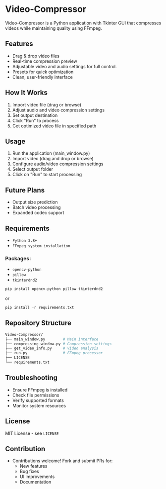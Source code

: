 # Video-Compressor
Video-Compressor is a Python application with Tkinter GUI that compresses videos while maintaining quality using FFmpeg.

## Features
- Drag & drop video files
- Real-time compression preview
- Adjustable video and audio settings for full control.
- Presets for quick optimization
- Clean, user-friendly interface

## How It Works
1. Import video file (drag or browse)
2. Adjust audio and video compression settings
3. Set output destination
4. Click "Run" to process
5. Get optimized video file in specified path

## Usage
1. Run the application (main_window.py)
2. Import video (drag and drop or browse)
3. Configure audio/video compression settings
4. Select output folder
5. Click on "Run" to start processing

## Future Plans
- Output size prediction
- Batch video processing
- Expanded codec support

## Requirements
- `Python 3.8+`
- `FFmpeg system installation`

### Packages:
  - `opencv-python`
  - `pillow`
  - `tkinterdnd2`
    
  ```python
  pip install opencv-python pillow tkinterdnd2
  ```
or 
```python
pip install -r requirements.txt
```

## Repository Structure
```bash
Video-Compressor/
├── main_window.py        # Main interface
├── compressing_window.py # Compression settings  
├── get_video_info.py     # Video analysis
├── run.py                # FFmpeg processor
├── LICENSE
└── requirements.txt
```

## Troubleshooting
- Ensure FFmpeg is installed
- Check file permissions
- Verify supported formats
- Monitor system resources

## License
MIT License - see `LICENSE`

## Contribution
- Contributions welcome! Fork and submit PRs for:
  - New features
  - Bug fixes
  - UI improvements
  - Documentation
